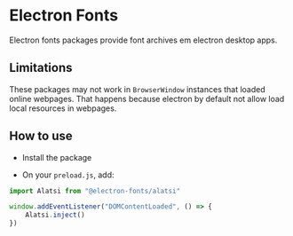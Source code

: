 # Electron Fonts

Electron fonts packages provide font archives em electron desktop apps.

## Limitations

These packages may not work in `BrowserWindow` instances that loaded online webpages. That happens because electron by default not allow load local resources in webpages.

## How to use

* Install the package

* On your `preload.js`, add:

```ts
import Alatsi from "@electron-fonts/alatsi"

window.addEventListener("DOMContentLoaded", () => {
    Alatsi.inject()
})
```